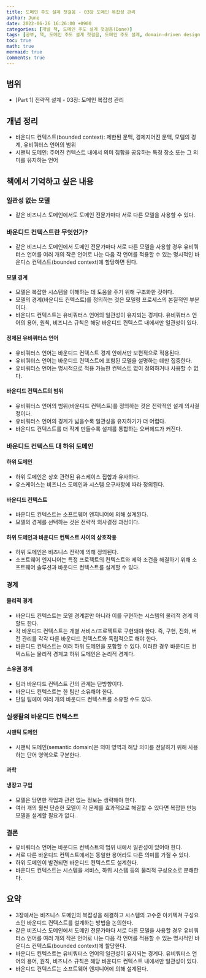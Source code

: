```yaml
---
title: 도메인 주도 설계 첫걸음 - 03장 도메인 복잡성 관리
author: June
date: 2022-06-26 16:26:00 +0900
categories: [개발 책, 도메인 주도 설계 첫걸음(Done)]
tags: [공부, 책, 도메인 주도 설계 첫걸음, 도메인 주도 설계, domain-driven design, DDD, 도메인, 비즈니스, 아키텍처, 소프트웨어 설계]
toc: true
math: true
mermaid: true
comments: true
---
```

## 범위

- [Part 1] 전략적 설계 - 03장: 도메인 복잡성 관리

## 개념 정리

- 바운디드 컨텍스트(bounded context): 제한된 문맥, 경제지어진 문맥, 모델의 경계, 유비쿼터스 언어의 범위
- 시맨틱 도메인: 주어진 컨텍스트 내에서 의미 집합을 공유하는 특정 장소 또는 그 의미를 유지하는 언어

## 책에서 기억하고 싶은 내용

### 일관성 없는 모델

- 같은 비즈니스 도메인에서도 도메인 전문가마다 서로 다른 모델을 사용할 수 있다.

### 바운디드 컨텍스트란 무엇인가?

- 같은 비즈니스 도메인에서 도메인 전문가마다 서로 다른 모델을 사용할 경우 유비쿼터스 언어를 여러 개의 작은 언어로 나눈 다음 각 언어를 적용할 수 있는 명시적인 바운디스 컨텍스트(bounded context)에 할당하면 된다.

#### 모델 경계

- 모델은 복잡한 시스템을 이해하는 데 도움을 주기 위해 구조화한 것이다.
- 모델의 경계(바운디드 컨텍스트)를 정의하는 것은 모델링 프로세스의 본질적인 부분이다.
- 바운디드 컨텍스트는 유비쿼터스 언어의 일관성이 유지되는 경계다. 유비쿼터스 언어의 용어, 원칙, 비즈니스 규칙은 해당 바운디드 컨텍스트 내에서만 일관성이 있다.

#### 정제된 유비쿼터스 언어

- 유비쿼터스 언어는 바운디드 컨텍스트 경계 안에서만 보편적으로 적용된다.
- 유비쿼터스 언어는 바운디드 컨텍스트에 포함된 모델을 설명하는 데만 집중한다.
- 유비쿼터스 언어는 명시적으로 적용 가능한 컨텍스트 없이 정의하거나 사용할 수 없다.

#### 바운디드 컨텍스트의 범위

- 유비쿼터스 언어의 범위(바운디드 컨텍스트)를 정의하는 것은 전략적인 설계 의사결정이다.
- 유비쿼터스 언어의 경계가 넓을수록 일관성을 유지하기가 더 어렵다.
- 바운디드 컨텍스트를 더 작게 만들수록 설계를 통합하는 오버헤드가 커진다.

### 바운디드 컨텍스트 대 하위 도메인

#### 하위 도메인

- 하위 도메인은 상호 관련된 유스케이스 집합과 유사하다.
- 유스케이스는 비즈니스 도메인과 시스템 요구사항에 따라 정의된다.

#### 바운디드 컨텍스트

- 바운디드 컨텍스트는 소프트웨어 엔지니어에 의해 설계된다.
- 모델의 경계를 선택하는 것은 전략적 의사결정 과정이다.

#### 하위 도메인과 바운디드 컨텍스트 사이의 상호작용

- 하위 도메인은 비즈니스 전략에 의해 정의된다.
- 소프트웨어 엔지니어는 특정 프로젝트의 컨텍스트와 제약 조건을 해결하기 위해 소프트웨어 솔루션과 바운디드 컨텍스트를 설계할 수 있다.

### 경계

#### 물리적 경계

- 바운디드 컨텍스트는 모델 경계뿐만 아니라 이를 구현하는 시스템의 물리적 경계 역할도 한다.
- 각 바운디드 컨텍스트는 개별 서비스/프로젝트로 구현돼야 한다. 즉, 구현, 진화, 버전 관리를 각각 다른 바운디드 컨텍스트와 독립적으로 해야 한다.
- 바운디드 컨텍스트는 여러 하위 도메인을 포함할 수 있다. 이러한 경우 바운디드 컨텍스트는 물리적 경계고 하위 도메인은 논리적 경계다.

#### 소유권 경계

- 팀과 바운디드 컨텍스트 간의 관계는 단방향이다.
- 바운디드 컨텍스트는 한 팀만 소유해야 한다.
- 단일 팀에이 여러 개의 바운디드 컨텍스트를 소유할 수도 있다.

### 실생활의 바운디드 컨텍스트

#### 시맨틱 도메인

- 시맨틱 도메인(semantic domain)은 의미 영역과 해당 의미를 전달하기 위해 사용하는 단어 영역으로 구분한다.

#### 과학

#### 냉장고 구입

- 모델은 당면한 작업과 관련 없는 정보는 생략해야 한다.
- 여러 개의 훨씬 단순한 모델이 각 문제를 효과적으로 해결할 수 있다면 복잡한 만능 모델을 설계할 필요가 없다.

### 결론

- 유비쿼터스 언어는 바운디드 컨텍스트의 범위 내에서 일관성이 있어야 한다.
- 서로 다른 바운디드 컨텍스트에서는 동일한 용어라도 다른 의미를 가질 수 있다.
- 하위 도메인이 발견되면 바운디드 컨텍스트도 설계한다.
- 바운디드 컨텍스트는 시스템을 서비스, 하위 시스템 등의 물리적 구성요소로 분해한다.

## 요약

- 3장에서는 비즈니스 도메인의 복잡성을 해결하고 시스템의 고수준 아키텍쳐 구성요소인 바운디드 컨텍스트를 설계하는 방법을 논의한다.
- 같은 비즈니스 도메인에서 도메인 전문가마다 서로 다른 모델을 사용할 경우 유비쿼터스 언어를 여러 개의 작은 언어로 나눈 다음 각 언어를 적용할 수 있는 명시적인 바운디스 컨텍스트(bounded context)에 할당한다.
- 바운디드 컨텍스트는 유비쿼터스 언어의 일관성이 유지되는 경계다. 유비쿼터스 언어의 용어, 원칙, 비즈니스 규칙은 해당 바운디드 컨텍스트 내에서만 일관성이 있다.
- 바운디드 컨텍스트는 소프트웨어 엔지니어에 의해 설계된다.
